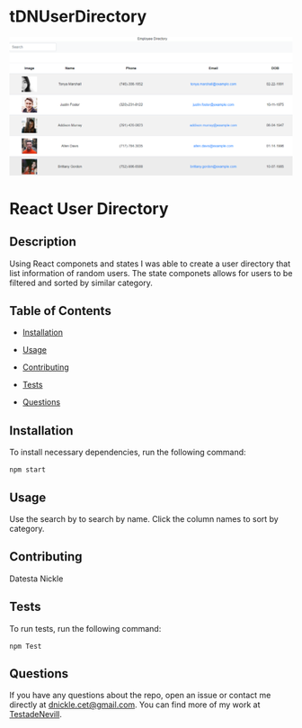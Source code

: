 # tDNUserDirectory

![Test Image 1](src\UserDirectory.PNG)

# React User Directory

## Description

Using React componets and states I was able to create a user directory that list information of random users. The state componets allows for users to be filtered and sorted by similar category.

## Table of Contents

- [Installation](#installation)

- [Usage](#usage)

- [Contributing](#contributing)

- [Tests](#tests)

- [Questions](#questions)

## Installation

To install necessary dependencies, run the following command:

```
npm start
```

## Usage

Use the search by to search by name. Click the column names to sort by category.

## Contributing

Datesta Nickle

## Tests

To run tests, run the following command:

```
npm Test

```

## Questions

If you have any questions about the repo, open an issue or contact me directly at dnickle.cet@gmail.com. You can find more of my work at [TestadeNevill](https://github.com/TestadeNevill/).
